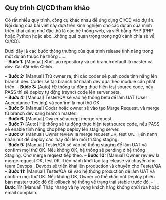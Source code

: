 
## Quy trình CI/CD tham khảo

Có rất nhiều quy trình, công cụ khác nhau để ứng dụng CI/CD vào dự án. Nội dung của bài viết này dựa trên kinh nghiệm cho các dự án của mình triển khai cũng như đặc thù là các hệ thống web, và viết bằng PHP (PHP hoặc Python hoặc abc…không quá quan trọng trong ngữ cảnh chia sẻ về CI/CD).

Dưới đây là các bước thông thường của quá trình release tính năng trong một dự án thuộc hệ thống ......  
– **Bước 1:** [Manual] Khởi tạo repository và có branch default là master và dev. Cài đặt trên Gitlab .  

– **Bước 2:** [Manual] Trừ owner ra, thì các coder sẽ push code tính năng lên branch dev. Coder sẽ tạo branch từ nhánh dev dựa theo module cần phát triển. 
– **Bước 3:** [Auto] Hệ thống tự động thực hiện test source code, nếu PASS thì sẽ deploy tự động (rsync) code lên server beta.  
– **Bước 4:** [Manual] Tester/QA sẽ vào hệ thống beta để làm UAT (User Acceptance Testing) và confirm là mọi thứ OK.  
– **Bước 5:** [Manual] Coder hoặc owner sẽ vào tạo Merge Request, và merge từ branch dev sang branch master.  
– **Bước 6:** [Manual] Owner sẽ accept merge request.  
– **Bước 7:** [Auto] Hệ thống sẽ tự động thực hiện test source code, nếu PASS sẽ enable tính năng cho phép deploy lên staging server.  
– **Bước 8:** [Manual] Owner review là merge request OK, test OK. Tiến hành nhấn nút để deploy các thay đổi lên môi trường staging.  
– **Bước 9:** [Manual] Tester/QA sẽ vào hệ thống staging để làm UAT và confirm mọi thứ OK. Nếu không OK, hệ thống sẽ pending ở hệ thống Staging. Chờ merge request tiếp theo.
– **Bước 10:** [Manual] Owner review là merge request OK, test OK. Tiến hành khởi tạo tag release và chuyển cho team Devops . Devops sẽ triển khai lên production và chuyển cho Tester/QA
– **Bước 11:** [Manual] Tester/QA sẽ vào hệ thống production để làm UAT và confirm mọi thứ OK. Nếu không OK, Owner có thể nhấn nút Deploy phiên bản master trước đó để rollback hệ thống về trạng thái stable trước đó.
– **Bước 11:** [Manual] Thắp nhang và hy vọng khách hàng không chửi rủa hoặc email complain.
